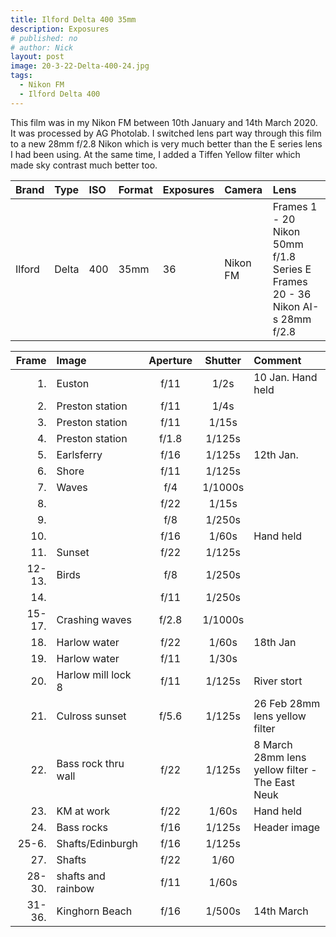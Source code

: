 ```yaml
---
title: Ilford Delta 400 35mm
description: Exposures
# published: no
# author: Nick
layout: post
image: 20-3-22-Delta-400-24.jpg
tags:
  - Nikon FM
  - Ilford Delta 400
---
```

This film was in my Nikon FM between 10th January and 14th March 2020. It was processed by AG Photolab. I switched lens part way through this film to a new 28mm f/2.8 Nikon which is very much better than the E series lens I had been using. At the same time, I added a Tiffen Yellow filter which made sky contrast much better too.

Brand|Type|ISO|Format|Exposures|Camera|Lens
:----|:---|:--|:-----|:--------|:-----|:----
Ilford|Delta|400|35mm|36|Nikon FM|Frames 1 - 20 Nikon 50mm f/1.8 Series E<br/>Frames 20 - 36 Nikon AI-s 28mm f/2.8

Frame|Image|Aperture|Shutter|Comment
----:|:----|:----:|:----:|:------
1.|Euston|f/11|1/2s|10 Jan. Hand held 
2.|Preston station|f/11|1/4s
3.|Preston station|f/11|1/15s 
4.|Preston station|f/1.8|1/125s 
5.|Earlsferry|f/16|1/125s|12th Jan.
6.|Shore|f/11|1/125s 
7.|Waves|f/4|1/1000s 
8.||f/22|1/15s
9.||f/8|1/250s
10.||f/16|1/60s|Hand held 
11.|Sunset|f/22|1/125s 
12-13.|Birds|f/8|1/250s
14.||f/11|1/250s
15-17.|Crashing waves|f/2.8|1/1000s 
18.|Harlow water|f/22|1/60s|18th Jan
19.|Harlow water|f/11|1/30s
20.|Harlow mill lock 8|f/11|1/125s|River stort 
21.|Culross sunset|f/5.6|1/125s|26 Feb 28mm lens yellow filter
22.|Bass rock thru wall|f/22|1/125s|8 March 28mm lens yellow filter - The East Neuk
23.|KM at work|f/22|1/60s|Hand held
24.|Bass rocks|f/16|1/125s|Header image
25-6.|Shafts/Edinburgh|f/16|1/125s 
27.|Shafts|f/22|1/60 
28-30.|shafts and rainbow|f/11|1/60s 
31-36.|Kinghorn Beach|f/16|1/500s|14th March